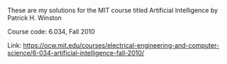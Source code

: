 These are my solutions for the MIT course titled Artificial Intelligence by Patrick H. Winston

Course code: 6.034, Fall 2010

Link: https://ocw.mit.edu/courses/electrical-engineering-and-computer-science/6-034-artificial-intelligence-fall-2010/